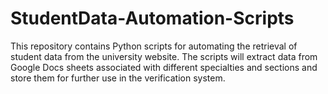 # StudentData-Automation-Scripts
This repository contains Python scripts for automating the retrieval of student data from the university website. The scripts will extract data from Google Docs sheets associated with different specialties and sections and store them for further use in the verification system.
